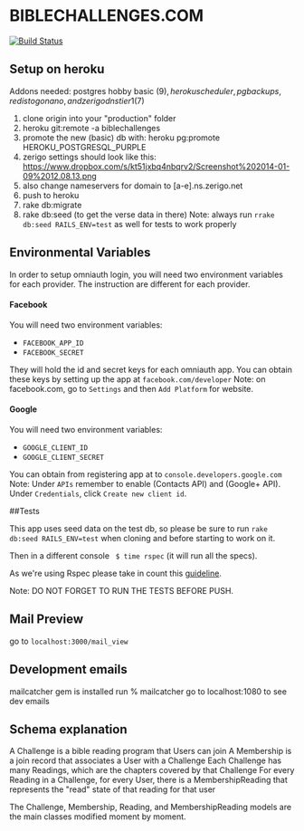 BIBLECHALLENGES.COM
==================

[![Build
Status](https://magnum.travis-ci.com/biblesforamerica/biblechallenges.svg?token=FPGcoGHoxfQhf2jcpsha&branch=master)](https://magnum.travis-ci.com/biblesforamerica/biblechallenges)
## Setup on heroku

Addons needed:  postgres hobby basic ($9), heroku scheduler, pg backups, redis to go nano, and zerigo dns tier 1 ($7)

1. clone origin into your "production" folder
2. heroku git:remote -a biblechallenges
3. promote the new (basic) db with:  heroku pg:promote HEROKU_POSTGRESQL_PURPLE
4. zerigo settings should look like this: https://www.dropbox.com/s/kt51jxbq4nbqrv2/Screenshot%202014-01-09%2012.08.13.png
5. also change nameservers for domain to [a-e].ns.zerigo.net
6.  push to heroku
7.  rake db:migrate
8.  rake db:seed  (to get the verse data in there)
  Note: always run `rrake db:seed RAILS_ENV=test` as well for tests to work properly

## Environmental Variables

In order to setup omniauth login, you will need
two environment variables for each provider.
The instruction are different for each provider.

#### Facebook
You will need two environment variables:
 - `FACEBOOK_APP_ID`
 - `FACEBOOK_SECRET`

They will hold the id and secret keys for each omniauth app.
You can obtain these keys by setting up the app at `facebook.com/developer`
Note: on facebook.com, go to `Settings` and then `Add Platform` for website.

#### Google
You will need two environment variables:
 - `GOOGLE_CLIENT_ID`
 - `GOOGLE_CLIENT_SECRET`

You can obtain from registering app at to `console.developers.google.com`
Note: Under `APIs` remember to enable (Contacts API) and (Google+ API). Under `Credentials`, click `Create new client id`.

##Tests

This app uses seed data on the test db, so please be sure to run `rake db:seed RAILS_ENV=test` when cloning and before starting to work on it.

Then in a different console ` $ time rspec` (it will run all the specs).

As we're using Rspec please take in count this [guideline](http://betterspecs.org/).


Note: DO NOT FORGET TO RUN THE TESTS BEFORE PUSH.

## Mail Preview

go to `localhost:3000/mail_view`

## Development emails

mailcatcher gem is installed
run % mailcatcher
go to localhost:1080 to see dev emails


## Schema explanation

A Challenge is a bible reading program that Users can join
A Membership is a join record that associates a User with a Challenge
Each Challenge has many Readings, which are the chapters covered by that Challenge
For every Reading in a Challenge, for every User, there is a MembershipReading that represents the "read" state of that reading for that user

The Challenge, Membership, Reading, and MembershipReading models are the main classes modified moment by moment.

